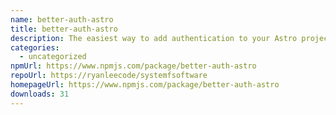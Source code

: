 ```yaml
---
name: better-auth-astro
title: better-auth-astro
description: The easiest way to add authentication to your Astro project!
categories:
  - uncategorized
npmUrl: https://www.npmjs.com/package/better-auth-astro
repoUrl: https://ryanleecode/systemfsoftware
homepageUrl: https://www.npmjs.com/package/better-auth-astro
downloads: 31
---
```

